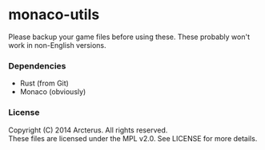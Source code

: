 # monaco-utils #

Please backup your game files before using these.  These probably won't work in non-English versions.

### Dependencies ###

* Rust (from Git)
* Monaco (obviously)

### License ###
Copyright (C) 2014 Arcterus.  All rights reserved.  
These files are licensed under the MPL v2.0.  See LICENSE for more details.
